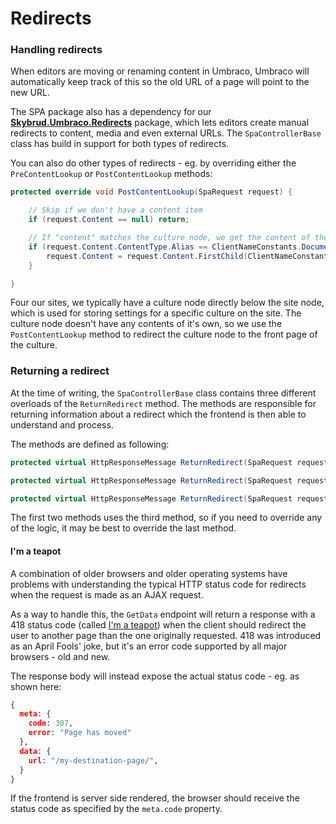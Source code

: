 # Redirects





### Handling redirects

When editors are moving or renaming content in Umbraco, Umbraco will automatically keep track of this so the old URL of a page will point to the new URL.

The SPA package also has a dependency for our [**Skybrud.Umbraco.Redirects**](https://github.com/skybrud/Skybrud.Umbraco.Redirects) package, which lets editors create manual redirects to content, media and even external URLs. The `SpaControllerBase` class has build in support for both types of redirects.

You can also do other types of redirects - eg. by overriding either the `PreContentLookup` or `PostContentLookup` methods:

```csharp
protected override void PostContentLookup(SpaRequest request) {

    // Skip if we don't have a content item
    if (request.Content == null) return;

    // If "content" matches the culture node, we get the content of the front page instead
    if (request.Content.ContentType.Alias == ClientNameConstants.DocumentTypes.Culture) {
        request.Content = request.Content.FirstChild(ClientNameConstants.DocumentTypes.FrontPage) ?? request.Content;
    }

}
```

Four our sites, we typically have a culture node directly below the site node, which is used for storing settings for a specific culture on the site. The culture node doesn't have any contents of it's own, so we use the `PostContentLookup` method to redirect the culture node to the front page of the culture.



### Returning a redirect

At the time of writing, the `SpaControllerBase` class contains three different overloads of the ` ReturnRedirect ` method. The methods are responsible for returning information about a redirect which the frontend is then able to understand and process.

The methods are defined as following:

```csharp
protected virtual HttpResponseMessage ReturnRedirect(SpaRequest request, string destinationUrl)
```

```csharp
protected virtual HttpResponseMessage ReturnRedirect(SpaRequest request, string destinationUrl, bool permanent)
```

```csharp
protected virtual HttpResponseMessage ReturnRedirect(SpaRequest request, string destinationUrl, HttpStatusCode statusCode)
```

The first two methods uses the third method, so if you need to override any of the logic, it may be best to override the last method.

#### I'm a teapot

A combination of older browsers and older operating systems have problems with understanding the typical HTTP status code for redirects when the request is made as an AJAX request.

As a way to handle this, the `GetData` endpoint will return a response with a 418 status code (called [I'm a teapot]( https://developer.mozilla.org/en-US/docs/Web/HTTP/Status/418 )) when the client should redirect the user to another page than the one originally requested. 418 was introduced as an April Fools' joke, but it's an error code supported by all major browsers - old and new.

The response body will instead expose the actual status code - eg. as shown here:

```json
{
  meta: {
    code: 307,
    error: "Page has moved"
  },
  data: {
    url: "/my-destination-page/",
  }
}
```

If the frontend is server side rendered, the browser should receive the status code as specified by the `meta.code` property.
